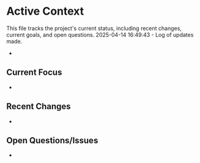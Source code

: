 # Active Context

  This file tracks the project's current status, including recent changes, current goals, and open questions.
  2025-04-14 16:49:43 - Log of updates made.

*

## Current Focus

*   

## Recent Changes

*   

## Open Questions/Issues

*